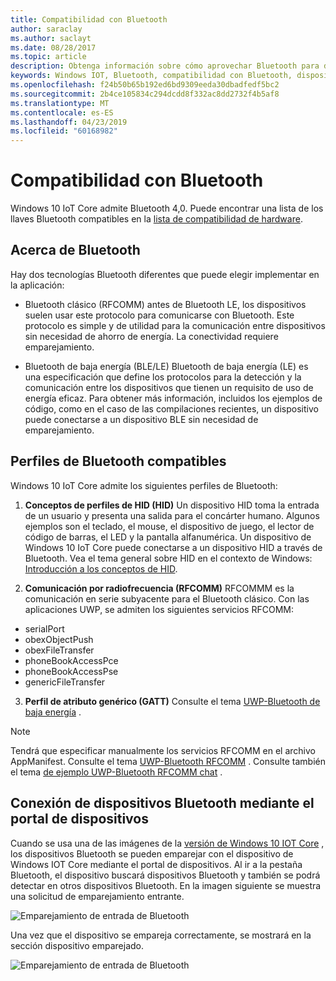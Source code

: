 ```yaml
---
title: Compatibilidad con Bluetooth
author: saraclay
ms.author: saclayt
ms.date: 08/28/2017
ms.topic: article
description: Obtenga información sobre cómo aprovechar Bluetooth para dispositivos que ejecutan Windows 10 IoT Core.
keywords: Windows IOT, Bluetooth, compatibilidad con Bluetooth, dispositivos, portal de dispositivos
ms.openlocfilehash: f24b50b65b192ed6bd9309eeda30dbadfedf5bc2
ms.sourcegitcommit: 2b4ce105834c294dcdd8f332ac8dd2732f4b5af8
ms.translationtype: MT
ms.contentlocale: es-ES
ms.lasthandoff: 04/23/2019
ms.locfileid: "60168982"
---
```

# <a name="bluetooth-support"></a>Compatibilidad con Bluetooth
Windows 10 IoT Core admite Bluetooth 4,0. Puede encontrar una lista de los llaves Bluetooth compatibles en la [lista de compatibilidad de hardware](../learn-about-hardware/HardwareCompatList.md).

## <a name="about-bluetooth"></a>Acerca de Bluetooth
Hay dos tecnologías Bluetooth diferentes que puede elegir implementar en la aplicación:

* Bluetooth clásico (RFCOMM) antes de Bluetooth LE, los dispositivos suelen usar este protocolo para comunicarse con Bluetooth. Este protocolo es simple y de utilidad para la comunicación entre dispositivos sin necesidad de ahorro de energía. La conectividad requiere emparejamiento.

* Bluetooth de baja energía (BLE/LE) Bluetooth de baja energía (LE) es una especificación que define los protocolos para la detección y la comunicación entre los dispositivos que tienen un requisito de uso de energía eficaz. Para obtener más información, incluidos los ejemplos de código, como en el caso de las compilaciones recientes, un dispositivo puede conectarse a un dispositivo BLE sin necesidad de emparejamiento.

## <a name="supported-bluetooth-profiles"></a>Perfiles de Bluetooth compatibles
Windows 10 IoT Core admite los siguientes perfiles de Bluetooth:

1.  **Conceptos de perfiles de HID (HID)** Un dispositivo HID toma la entrada de un usuario y presenta una salida para el concárter humano. Algunos ejemplos son el teclado, el mouse, el dispositivo de juego, el lector de código de barras, el LED y la pantalla alfanumérica. Un dispositivo de Windows 10 IoT Core puede conectarse a un dispositivo HID a través de Bluetooth. Vea el tema general sobre HID en el contexto de Windows: [Introducción a los conceptos de HID](https://docs.microsoft.com/windows-hardware/drivers/hid/introduction-to-hid-concepts). 

2.  **Comunicación por radiofrecuencia (RFCOMM)** RFCOMMM es la comunicación en serie subyacente para el Bluetooth clásico. Con las aplicaciones UWP, se admiten los siguientes servicios RFCOMM:

* serialPort
* obexObjectPush
* obexFileTransfer
* phoneBookAccessPce
* phoneBookAccessPse
* genericFileTransfer

3. **Perfil de atributo genérico (GATT)** Consulte el tema [UWP-Bluetooth de baja energía](https://docs.microsoft.com/windows/uwp/devices-sensors/bluetooth-low-energy-overview) . 

> [!NOTE]
> Tendrá que especificar manualmente los servicios RFCOMM en el archivo AppManifest.  Consulte el tema [UWP-Bluetooth RFCOMM](https://docs.microsoft.com/windows/uwp/devices-sensors/send-or-receive-files-with-rfcomm) . Consulte también el tema [de ejemplo UWP-Bluetooth RFCOMM chat](https://github.com/Microsoft/Windows-universal-samples/tree/master/Samples/BluetoothRfcommChat) .

## <a name="connecting-bluetooth-devices-using-the-device-portal"></a>Conexión de dispositivos Bluetooth mediante el portal de dispositivos
Cuando se usa una de las imágenes de la [versión de Windows 10 IOT Core](https://developer.microsoft.com/en-us/windows/iot/downloads) , los dispositivos Bluetooth se pueden emparejar con el dispositivo de Windows IOT Core mediante el portal de dispositivos. Al ir a la pestaña Bluetooth, el dispositivo buscará dispositivos Bluetooth y también se podrá detectar en otros dispositivos Bluetooth. En la imagen siguiente se muestra una solicitud de emparejamiento entrante. 

![Emparejamiento de entrada de Bluetooth](../media/Bluetooth/Portal_BT_2.png)

Una vez que el dispositivo se empareja correctamente, se mostrará en la sección dispositivo emparejado. 

![Emparejamiento de entrada de Bluetooth](../media/Bluetooth/Portal_BT_3.png)
